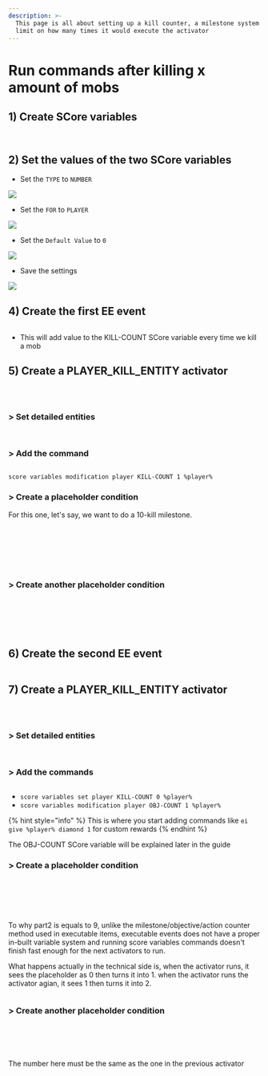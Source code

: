 ```yaml
---
description: >-
  This page is all about setting up a kill counter, a milestone system and a
  limit on how many times it would execute the activator
---
```


# Run commands after killing x amount of mobs



## 1) Create SCore variables



<figure><img src="https://imgur.com/ktpvy5T.png" alt=""><figcaption></figcaption></figure>

<figure><img src="https://imgur.com/cyk8yKt.png" alt=""><figcaption></figcaption></figure>

## 2) Set the values of the two SCore variables

* Set the `TYPE` to `NUMBER`

![](<../../../.gitbook/assets/image (12) (1).png>)

* Set the `FOR` to `PLAYER`

![](<../../../.gitbook/assets/image (13) (1).png>)

* Set the `Default Value` to `0`

![](<../../../.gitbook/assets/image (14) (1).png>)

* Save the settings

![](<../../../.gitbook/assets/image (15) (1).png>)

## 4) Create the first EE event

<figure><img src="../../../.gitbook/assets/image (5) (1) (1).png" alt=""><figcaption></figcaption></figure>

* This will add value to the KILL-COUNT SCore variable every time we kill a mob

## 5) Create a PLAYER\_KILL\_ENTITY activator

<figure><img src="../../../.gitbook/assets/image (6) (1) (1).png" alt=""><figcaption></figcaption></figure>

<figure><img src="../../../.gitbook/assets/image (7) (1) (1).png" alt=""><figcaption></figcaption></figure>

<figure><img src="../../../.gitbook/assets/image (8) (1) (1).png" alt=""><figcaption></figcaption></figure>

### > Set detailed entities

<figure><img src="../../../.gitbook/assets/image (43).png" alt=""><figcaption></figcaption></figure>

<figure><img src="../../../.gitbook/assets/image (44).png" alt=""><figcaption></figcaption></figure>

### > Add the command

<figure><img src="../../../.gitbook/assets/image (11) (1) (1).png" alt=""><figcaption></figcaption></figure>

`score variables modification player KILL-COUNT 1 %player%`



### > Create a placeholder condition

For this one, let's say, we want to do a 10-kill milestone.

<figure><img src="../../../.gitbook/assets/image (16).png" alt=""><figcaption></figcaption></figure>

<figure><img src="../../../.gitbook/assets/image (17).png" alt=""><figcaption></figcaption></figure>

<figure><img src="../../../.gitbook/assets/image (18).png" alt=""><figcaption></figcaption></figure>

<figure><img src="../../../.gitbook/assets/image (19).png" alt=""><figcaption></figcaption></figure>

<figure><img src="../../../.gitbook/assets/image (21).png" alt=""><figcaption></figcaption></figure>

<figure><img src="../../../.gitbook/assets/image (22).png" alt=""><figcaption></figcaption></figure>

<figure><img src="../../../.gitbook/assets/image (23).png" alt=""><figcaption></figcaption></figure>

### > Create another placeholder condition

<figure><img src="../../../.gitbook/assets/image (47).png" alt=""><figcaption></figcaption></figure>

<figure><img src="../../../.gitbook/assets/image (48).png" alt=""><figcaption></figcaption></figure>

<figure><img src="../../../.gitbook/assets/image (49).png" alt=""><figcaption></figcaption></figure>

<figure><img src="../../../.gitbook/assets/image (50).png" alt=""><figcaption></figcaption></figure>

<figure><img src="../../../.gitbook/assets/image (51).png" alt=""><figcaption></figcaption></figure>

<figure><img src="../../../.gitbook/assets/image (52).png" alt=""><figcaption></figcaption></figure>

## 6) Create the second EE event

<figure><img src="../../../.gitbook/assets/image (24).png" alt=""><figcaption></figcaption></figure>

## 7) Create a PLAYER\_KILL\_ENTITY activator

<figure><img src="../../../.gitbook/assets/image (25).png" alt=""><figcaption></figcaption></figure>

<figure><img src="../../../.gitbook/assets/image (26).png" alt=""><figcaption></figcaption></figure>

<figure><img src="../../../.gitbook/assets/image (27).png" alt=""><figcaption></figcaption></figure>

### > Set detailed entities

<figure><img src="../../../.gitbook/assets/image (46).png" alt=""><figcaption></figcaption></figure>

<figure><img src="../../../.gitbook/assets/image (45).png" alt=""><figcaption></figcaption></figure>

### > Add the commands

<figure><img src="../../../.gitbook/assets/image (28).png" alt=""><figcaption></figcaption></figure>

* `score variables set player KILL-COUNT 0 %player%`
* `score variables modification player OBJ-COUNT 1 %player%`

{% hint style="info" %}
This is where you start adding commands like `ei give %player% diamond 1` for custom rewards
{% endhint %}

The OBJ-COUNT SCore variable will be explained later in the guide

### > Create a placeholder condition

<figure><img src="../../../.gitbook/assets/image (29).png" alt=""><figcaption></figcaption></figure>

<figure><img src="../../../.gitbook/assets/image (30).png" alt=""><figcaption></figcaption></figure>

<figure><img src="../../../.gitbook/assets/image (31).png" alt=""><figcaption></figcaption></figure>

<figure><img src="../../../.gitbook/assets/image (32).png" alt=""><figcaption></figcaption></figure>

<figure><img src="../../../.gitbook/assets/image (33).png" alt=""><figcaption></figcaption></figure>

<figure><img src="../../../.gitbook/assets/image (34).png" alt=""><figcaption></figcaption></figure>

To why part2 is equals to 9, unlike the milestone/objective/action counter method used in executable items, executable events does not have a proper in-built variable system and running score variables commands doesn't finish fast enough for the next activators to run.

What happens actually in the technical side is, when the activator runs, it sees the placeholder as 0 then turns it into 1. when the activator runs the activator agian, it sees 1 then turns it into 2.

<figure><img src="../../../.gitbook/assets/image (35).png" alt=""><figcaption></figcaption></figure>

### > Create another placeholder condition

<figure><img src="../../../.gitbook/assets/image (36).png" alt=""><figcaption></figcaption></figure>

<figure><img src="../../../.gitbook/assets/image (37).png" alt=""><figcaption></figcaption></figure>

<figure><img src="../../../.gitbook/assets/image (38).png" alt=""><figcaption></figcaption></figure>

<figure><img src="../../../.gitbook/assets/image (40).png" alt=""><figcaption></figcaption></figure>

<figure><img src="../../../.gitbook/assets/image (41).png" alt=""><figcaption></figcaption></figure>

The number here must be the same as the one in the previous activator

<figure><img src="../../../.gitbook/assets/image (42).png" alt=""><figcaption></figcaption></figure>

